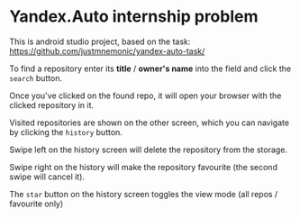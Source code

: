 # Yandex.Auto internship problem


This is android studio project, based on the task: https://github.com/justmnemonic/yandex-auto-task/

To find a repository enter its **title** / **owner's name** into the field and click the `search` button.

Once you've clicked on the found repo, it will open your browser with the clicked repository in it.

Visited repositories are shown on the other screen, which you can navigate by clicking the `history` button.

Swipe left on the history screen will delete the repository from the storage.

Swipe right on the history will make the repository favourite (the second swipe will cancel it).

The `star` button on the history screen toggles the view mode (all repos / favourite only)
